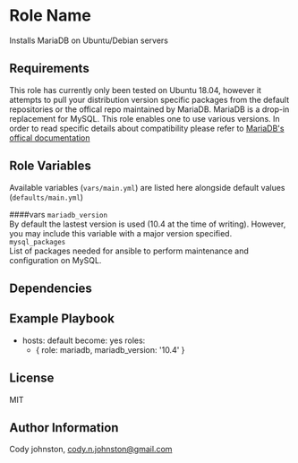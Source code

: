 Role Name
=========

Installs MariaDB on Ubuntu/Debian servers

Requirements
------------

This role has currently only been tested on Ubuntu 18.04, however it attempts to pull your distribution version specific packages from the default repositories or the offical repo maintained by MariaDB.
MariaDB is a drop-in replacement for MySQL. This role enables one to use various versions. In order to read specific details about compatibility please refer to [MariaDB's offical documentation](https://mariadb.com/kb/en/mariadb-vs-mysql-compatibility/)  

Role Variables
--------------


Available variables (`vars/main.yml`) are listed here alongside default values (`defaults/main.yml`)

####vars
`mariadb_version`  
By default the lastest version is used (10.4 at the time of writing). However, you may include this variable with a major version specified.  
`mysql_packages`  
List of packages needed for ansible to perform maintenance and configuration on MySQL.

Dependencies
------------

Example Playbook
----------------

   - hosts: default
     become: yes
     roles:
       - { role: mariadb, mariadb_version: '10.4' }

License
-------

MIT

Author Information
------------------

Cody johnston, cody.n.johnston@gmail.com